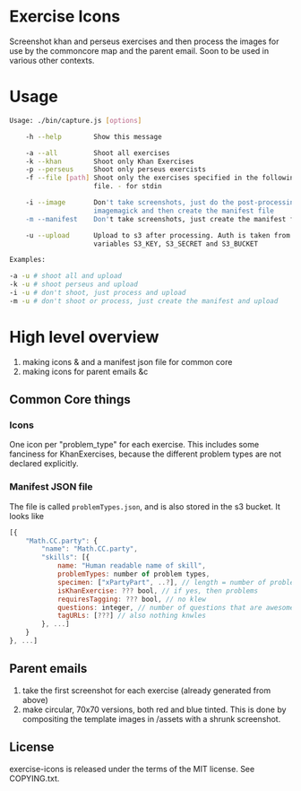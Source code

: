 
# Exercise Icons

Screenshot khan and perseus exercises and then process the images for use by
the commoncore map and the parent email. Soon to be used in various other
contexts.

# Usage

<!-- this was copied from /bin/usage.txt. DON'T MODIFY unless you change that
file too. -->

```sh
Usage: ./bin/capture.js [options]

    -h --help        Show this message

    -a --all         Shoot all exercises
    -k --khan        Shoot only Khan Exercises
    -p --perseus     Shoot only perseus exercists
    -f --file [path] Shoot only the exercises specified in the following json
                     file. - for stdin

    -i --image       Don't take screenshots, just do the post-processing with
                     imagemagick and then create the manifest file
    -m --manifest    Don't take screenshots, just create the manifest file

    -u --upload      Upload to s3 after processing. Auth is taken from env
                     variables S3_KEY, S3_SECRET and S3_BUCKET

Examples:

-a -u # shoot all and upload
-k -u # shoot perseus and upload
-i -u # don't shoot, just process and upload
-m -u # don't shoot or process, just create the manifest and upload
```

# High level overview

1) making icons & and a manifest json file for common core
2) making icons for parent emails &c

## Common Core things

### Icons

One icon per "problem_type" for each exercise. This includes some fanciness for
KhanExercises, because the different problem types are not declared explicitly.

### Manifest JSON file

The file is called `problemTypes.json`, and is also stored in the s3 bucket.
It looks like

```js
[{
    "Math.CC.party": {
        "name": "Math.CC.party",
        "skills": [{
            name: "Human readable name of skill",
            problemTypes: number of problem types,
            specimen: ["xPartyPart", ..?], // length = number of problem types
            isKhanExercise: ??? bool, // if yes, then problems
            requiresTagging: ??? bool, // no klew
            questions: integer, // number of questions that are awesome.
            tagURLs: [???] // also nothing knwles
        }, ...]
    }
}, ...]
```

## Parent emails

1) take the first screenshot for each exercise (already generated from above)
2) make circular, 70x70 versions, both red and blue tinted. This is done by
compositing the template images in /assets with a shrunk screenshot.

## License
exercise-icons is released under the terms of the MIT license. See COPYING.txt.
